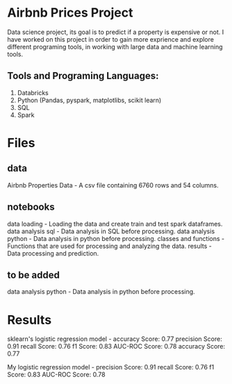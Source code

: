 # Airbnb Prices Project
Data science project, its goal is to predict if a property is expensive or not.
I have worked on this project in order to gain more exprience and explore different programing tools, in working with large data and machine learning tools.

## Tools and Programing Languages:
1. Databricks
2. Python (Pandas, pyspark, matplotlibs, scikit learn)
3. SQL
4. Spark

# Files

## data
Airbnb Properties Data  - A csv file containing 6760 rows and 54 columns.

## notebooks
data loading - Loading the data and create train and test spark dataframes.
data analysis sql - Data analysis in SQL before processing.
data analysis python - Data analysis in python before processing.
classes and functions - Functions that are used for processing and analyzing the data.
results - Data processing and prediction.

## to be added
data analysis python - Data analysis in python before processing.

# Results
sklearn's logistic regression model - accuracy Score: 0.77
                                      precision Score: 0.91
                                      recall Score: 0.76
                                      f1 Score: 0.83
                                      AUC-ROC Score: 0.78
                                      accuracy Score: 0.77
                                      
My logistic regression model -        precision Score: 0.91
                                      recall Score: 0.76
                                      f1 Score: 0.83
                                      AUC-ROC Score: 0.78

